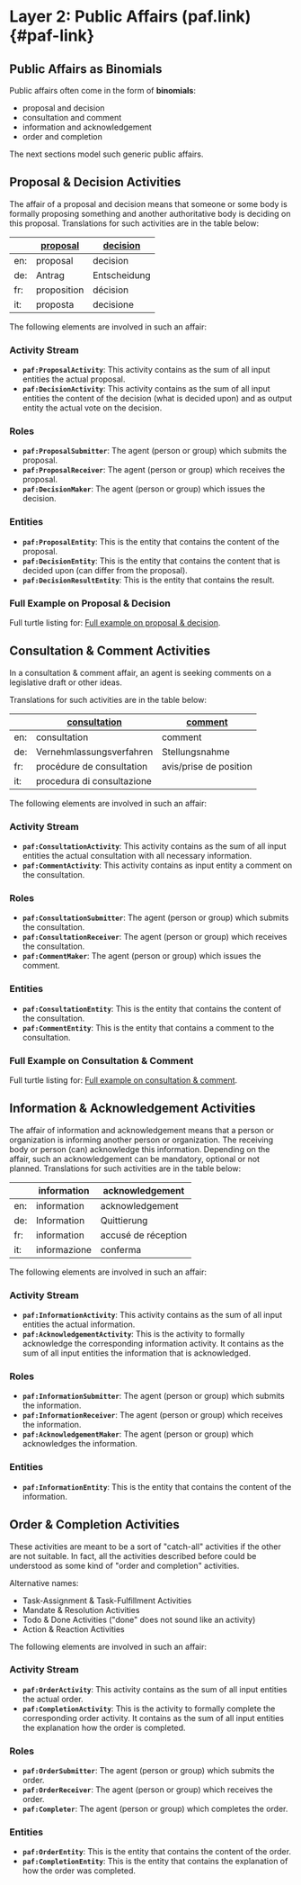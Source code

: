 # Layer 2: Public Affairs (paf.link) {#paf-link}

## Public Affairs as Binomials

Public affairs often come in the form of **binomials**:

- proposal and decision
- consultation and comment
- information and acknowledgement
- order and completion

The next sections model such generic public affairs.

## Proposal & Decision Activities

The affair of a proposal and decision means that someone or some body is formally proposing something and another authoritative body is deciding on this proposal. Translations for such activities are in the table below:

|     | [proposal](https://www.termdat.bk.admin.ch/entry/56995) | [decision](https://www.termdat.bk.admin.ch/entry/414335) |
| --- | ------------------------------------------------------- | -------------------------------------------------------- |
| en: | proposal                                                | decision                                                 |
| de: | Antrag                                                  | Entscheidung                                             |
| fr: | proposition                                             | décision                                                 |
| it: | proposta                                                | decisione                                                |

The following elements are involved in such an affair:

### Activity Stream

- **`paf:ProposalActivity`**: This activity contains as the sum of all input entities the actual proposal.
- **`paf:DecisionActivity`**: This activity contains as the sum of all input entities the content of the decision (what is decided upon) and as output entity the actual vote on the decision.

### Roles

- **`paf:ProposalSubmitter`**: The agent (person or group) which submits the proposal.
- **`paf:ProposalReceiver`**: The agent (person or group) which receives the proposal.
- **`paf:DecisionMaker`**: The agent (person or group) which issues the decision.

### Entities

- **`paf:ProposalEntity`**: This is the entity that contains the content of the proposal.
- **`paf:DecisionEntity`**: This is the entity that contains the content that is decided upon (can differ from the proposal).
- **`paf:DecisionResultEntity`**: This is the entity that contains the result.

### Full Example on Proposal & Decision

<aside class="example" title="Full Example on Proposal & Decision">
    Full turtle listing for: <a href="https://github.com/swiss/paf-link/blob/main/examples/proposal_decision.ttl" target="_blank">Full example on proposal & decision</a>.
</aside>

## Consultation & Comment Activities

In a consultation & comment affair, an agent is seeking comments on a legislative draft or other ideas.

Translations for such activities are in the table below:

|     | [consultation](https://www.termdat.bk.admin.ch/entry/56976) | [comment](https://www.termdat.bk.admin.ch/entry/23059) |
| --- | ----------------------------------------------------------- | ------------------------------------------------------ |
| en: | consultation                                                | comment                                                |
| de: | Vernehmlassungsverfahren                                    | Stellungsnahme                                         |
| fr: | procédure de consultation                                   | avis/prise de position                                 |
| it: | procedura di consultazione                                  |                                                        |

The following elements are involved in such an affair:

### Activity Stream

- **`paf:ConsultationActivity`**: This activity contains as the sum of all input entities the actual consultation with all necessary information.
- **`paf:CommentActivity`**: This activity contains as input entity a comment on the consultation.

### Roles

- **`paf:ConsultationSubmitter`**: The agent (person or group) which submits the consultation.
- **`paf:ConsultationReceiver`**: The agent (person or group) which receives the consultation.
- **`paf:CommentMaker`**: The agent (person or group) which issues the comment.

### Entities

- **`paf:ConsultationEntity`**: This is the entity that contains the content of the consultation.
- **`paf:CommentEntity`**: This is the entity that contains a comment to the consultation.

### Full Example on Consultation & Comment

<aside class="example" title="Full Example on Consultation & Comment">
    Full turtle listing for: <a href="https://github.com/swiss/paf-link/blob/main/examples/consultation_comment.ttl" target="_blank">Full example on consultation & comment</a>.
</aside>

## Information & Acknowledgement Activities

The affair of information and acknowledgement means that a person or organization is informing another person or organization. The receiving body or person (can) acknowledge this information. Depending on the affair, such an acknowledgement can be mandatory, optional or not planned. Translations for such activities are in the table below:

|     | information  | acknowledgement     |
| --- | ------------ | ------------------- |
| en: | information  | acknowledgement     |
| de: | Information  | Quittierung         |
| fr: | information  | accusé de réception |
| it: | informazione | conferma            |

The following elements are involved in such an affair:

### Activity Stream

- **`paf:InformationActivity`**: This activity contains as the sum of all input entities the actual information.
- **`paf:AcknowledgementActivity`**: This is the activity to formally acknowledge the corresponding information activity. It contains as the sum of all input entities the information that is acknowledged.

### Roles

- **`paf:InformationSubmitter`**: The agent (person or group) which submits the information.
- **`paf:InformationReceiver`**: The agent (person or group) which receives the information.
- **`paf:AcknowledgementMaker`**: The agent (person or group) which acknowledges the information.

### Entities

- **`paf:InformationEntity`**: This is the entity that contains the content of the information.

## Order & Completion Activities

These activities are meant to be a sort of "catch-all" activities if the other are not suitable. In fact, all the activities described before could be understood as some kind of "order and completion" activities.

Alternative names:

- Task-Assignment & Task-Fulfillment Activities
- Mandate & Resolution Activities
- Todo & Done Activities ("done" does not sound like an activity)
- Action & Reaction Activities

The following elements are involved in such an affair:

### Activity Stream

- **`paf:OrderActivity`**: This activity contains as the sum of all input entities the actual order.
- **`paf:CompletionActivity`**: This is the activity to formally complete the corresponding order activity. It contains as the sum of all input entities the explanation how the order is completed.

### Roles

- **`paf:OrderSubmitter`**: The agent (person or group) which submits the order.
- **`paf:OrderReceiver`**: The agent (person or group) which receives the order.
- **`paf:Completer`**: The agent (person or group) which completes the order.

### Entities

- **`paf:OrderEntity`**: This is the entity that contains the content of the order.
- **`paf:CompletionEntity`**: This is the entity that contains the explanation of how the order was completed.
